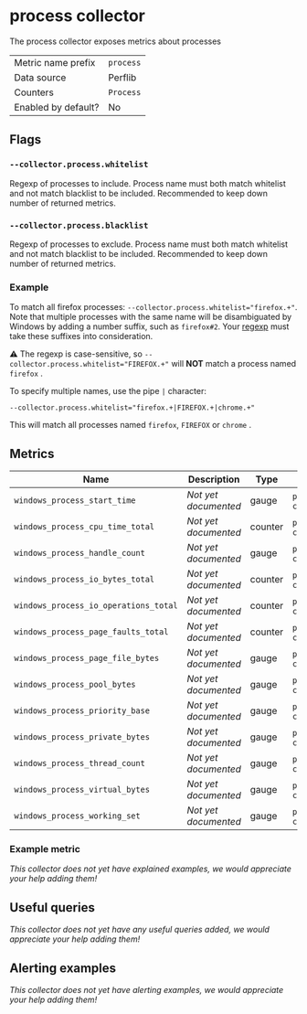 # process collector

The process collector exposes metrics about processes

|||
-|-
Metric name prefix  | `process`
Data source         | Perflib
Counters            | `Process`
Enabled by default? | No

## Flags

### `--collector.process.whitelist`

Regexp of processes to include. Process name must both match whitelist and not
match blacklist to be included. Recommended to keep down number of returned
metrics.

### `--collector.process.blacklist`

Regexp of processes to exclude. Process name must both match whitelist and not
match blacklist to be included. Recommended to keep down number of returned
metrics.

### Example
To match all firefox processes: `--collector.process.whitelist="firefox.+"`.
Note that multiple processes with the same name will be disambiguated by
Windows by adding a number suffix, such as `firefox#2`. Your [regexp](https://en.wikipedia.org/wiki/Regular_expression) must take
these suffixes into consideration.

:warning: The regexp is case-sensitive, so `--collector.process.whitelist="FIREFOX.+"` will **NOT** match a process named `firefox` . 

To specify multiple names, use the pipe `|` character:
```
--collector.process.whitelist="firefox.+|FIREFOX.+|chrome.+"
```
This will match all processes named `firefox`, `FIREFOX` or `chrome` .

## Metrics

Name | Description | Type | Labels
-----|-------------|------|-------
`windows_process_start_time` | _Not yet documented_ | gauge | `process`, `process_id`, `creating_process_id`
`windows_process_cpu_time_total` | _Not yet documented_ | counter | `process`, `process_id`, `creating_process_id`
`windows_process_handle_count` | _Not yet documented_ | gauge | `process`, `process_id`, `creating_process_id`
`windows_process_io_bytes_total` | _Not yet documented_ | counter | `process`, `process_id`, `creating_process_id`
`windows_process_io_operations_total` | _Not yet documented_ | counter | `process`, `process_id`, `creating_process_id`
`windows_process_page_faults_total` | _Not yet documented_ | counter | `process`, `process_id`, `creating_process_id`
`windows_process_page_file_bytes` | _Not yet documented_ | gauge | `process`, `process_id`, `creating_process_id`
`windows_process_pool_bytes` | _Not yet documented_ | gauge | `process`, `process_id`, `creating_process_id`
`windows_process_priority_base` | _Not yet documented_ | gauge | `process`, `process_id`, `creating_process_id`
`windows_process_private_bytes` | _Not yet documented_ | gauge | `process`, `process_id`, `creating_process_id`
`windows_process_thread_count` | _Not yet documented_ | gauge | `process`, `process_id`, `creating_process_id`
`windows_process_virtual_bytes` | _Not yet documented_ | gauge | `process`, `process_id`, `creating_process_id`
`windows_process_working_set` | _Not yet documented_ | gauge | `process`, `process_id`, `creating_process_id`

### Example metric
_This collector does not yet have explained examples, we would appreciate your help adding them!_

## Useful queries
_This collector does not yet have any useful queries added, we would appreciate your help adding them!_

## Alerting examples
_This collector does not yet have alerting examples, we would appreciate your help adding them!_
